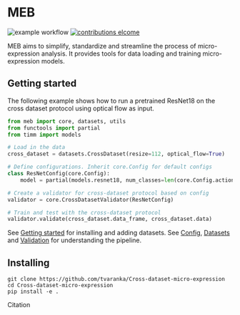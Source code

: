 # MEB
![example workflow](https://github.com/tvaranka/Cross-dataset-micro-expression/workflows/Python%20application/badge.svg)
[![contributions elcome](https://img.shields.io/badge/contributions-welcome-brightgreen.svg?style=flat)](https://github.com/tvaranka/Cross-dataset-micro-expression/issues)

MEB aims to simplify, standardize and streamline the process of micro-expression analysis. It provides tools for data loading and training micro-expression models.

## Getting started

The following example shows how to run a pretrained ResNet18 on the cross dataset protocol using optical flow as input.

```python
from meb import core, datasets, utils
from functools import partial
from timm import models

# Load in the data
cross_dataset = datasets.CrossDataset(resize=112, optical_flow=True)

# Define configurations. Inherit core.Config for default configs
class ResNetConfig(core.Config):
    model = partial(models.resnet18, num_classes=len(core.Config.action_units), pretrained=True)

# Create a validator for cross-dataset protocol based on config
validator = core.CrossDatasetValidator(ResNetConfig)

# Train and test with the cross-dataset protocol
validator.validate(cross_dataset.data_frame, cross_dataset.data)
```

See [Getting started](docs/getting_started.md) for installing and adding datasets. See [Config](docs/config.md), [Datasets](docs/datasets.md) and [Validation](docs/validation.md) for understanding the pipeline.

## Installing
```shell
git clone https://github.com/tvaranka/Cross-dataset-micro-expression
cd Cross-dataset-micro-expression
pip install -e .
```

Citation

